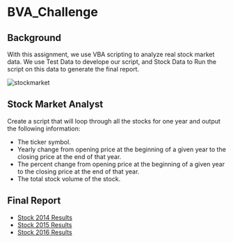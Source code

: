 # BVA_Challenge

## Background 
With this assignment, we use VBA scripting to analyze real stock market data.
We use Test Data to develope our script, and Stock Data to Run the script on this data to generate the final report.

![stockmarket](https://user-images.githubusercontent.com/85952426/166062402-eb8a56fc-021f-4845-9980-3bc5c1ddc384.jpg)


## Stock Market Analyst
Create a script that will loop through all the stocks for one year and output the following information:
* The ticker symbol.
* Yearly change from opening price at the beginning of a given year to the closing price at the end of that year.
* The percent change from opening price at the beginning of a given year to the closing price at the end of that year.
* The total stock volume of the stock.

## Final Report
* [Stock 2014 Results ](https://github.com/jacke1980/BVA_Challenge/blob/main/stock_data/Stock%20Data%202014.png)
* [Stock 2015 Results ](https://github.com/jacke1980/BVA_Challenge/blob/main/stock_data/Stock%20Data%202015.png)
* [Stock 2016 Results ](https://github.com/jacke1980/BVA_Challenge/blob/main/stock_data/Stock%20Data%202016.png)
